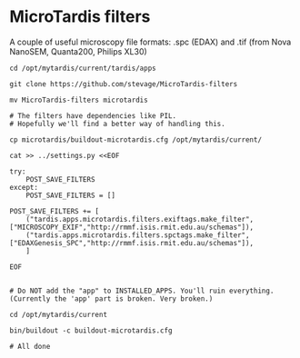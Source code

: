 MicroTardis filters
===================

A couple of useful microscopy file formats: .spc (EDAX) and .tif (from Nova NanoSEM, Quanta200, Philips XL30)

```
cd /opt/mytardis/current/tardis/apps

git clone https://github.com/stevage/MicroTardis-filters

mv MicroTardis-filters microtardis

# The filters have dependencies like PIL.
# Hopefully we'll find a better way of handling this.

cp microtardis/buildout-microtardis.cfg /opt/mytardis/current/

cat >> ../settings.py <<EOF

try:
    POST_SAVE_FILTERS
except:
    POST_SAVE_FILTERS = []

POST_SAVE_FILTERS += [
    ("tardis.apps.microtardis.filters.exiftags.make_filter", ["MICROSCOPY_EXIF","http://rmmf.isis.rmit.edu.au/schemas"]),
    ("tardis.apps.microtardis.filters.spctags.make_filter", ["EDAXGenesis_SPC","http://rmmf.isis.rmit.edu.au/schemas"]),
    ]

EOF


# Do NOT add the "app" to INSTALLED_APPS. You'll ruin everything. (Currently the 'app' part is broken. Very broken.)

cd /opt/mytardis/current

bin/buildout -c buildout-microtardis.cfg

# All done
```